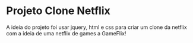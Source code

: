 # Projeto Clone Netflix

A ideia do projeto foi usar jquery, html e css para criar um clone da netflix com a ideia de uma netflix de games a GameFlix!
